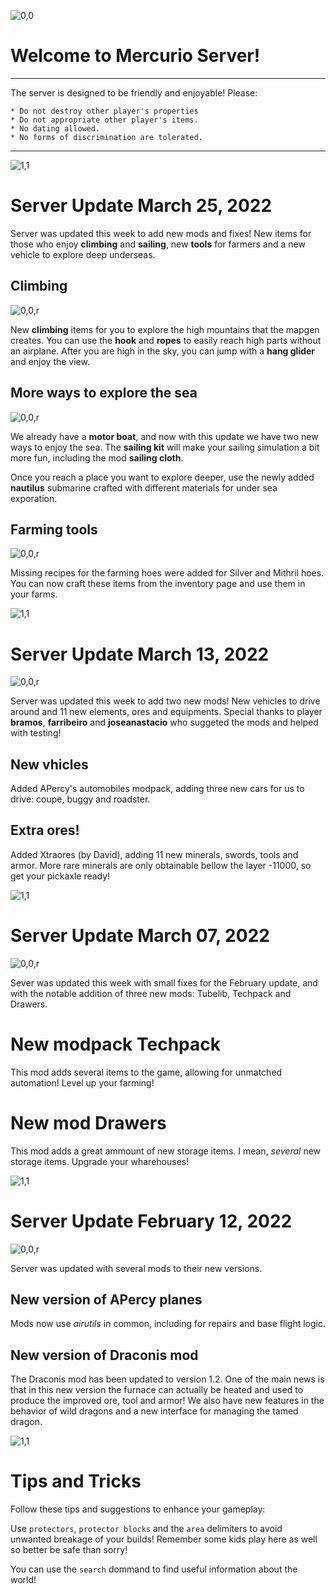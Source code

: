 ![0,0](item:///default:furnace)

# **Welcome to Mercurio Server!**
-------------------------------

The server is designed to be friendly and enjoyable! Please:

```
* Do not destroy other player's properties
* Do not appropriate other player's items.
* No dating allowed.
* No forms of discrimination are tolerated.
```

-------------------------------

![1,1](halo)

# **Server Update March 25, 2022**

Server was updated this week to add new mods and fixes! New items for those who
enjoy **climbing** and **sailing**, new **tools** for farmers and a new vehicle to
explore deep underseas.

## Climbing

![0,0,r](item:///hook:hook)

New **climbing** items for you to explore the high mountains that the mapgen creates.
You can use the **hook** and **ropes** to easily reach high parts without an airplane.
After you are high in the sky, you can jump with a **hang glider** and enjoy the view.

## More ways to explore the sea

![0,0,r](item:///nautilus:boat)

We already have a **motor boat**, and now with this update we have two new ways to
enjoy the sea. The **sailing kit** will make your sailing simulation a bit more fun,
including the mod **sailing cloth**.

Once you reach a place you want to explore deeper, use the newly added **nautilus**
submarine crafted with different materials for under sea exporation.

## Farming tools

![0,0,r](item:///moreores:hoe_silver)

Missing recipes for the farming hoes were added for Silver and Mithril hoes. You can
now craft these items from the inventory page and use them in your farms.

![1,1](halo)

# **Server Update March 13, 2022**

![0,0,r](item:///default:pick_diamond)

Server was updated this week to add two new mods! New vehicles to drive around
and 11 new elements, ores and equipments. Special thanks to player **bramos**,
**farribeiro** and **joseanastacio** who suggeted the mods and helped with testing!

## New vhicles
Added APercy's automobiles modpack, adding three new cars for us
to drive: coupe, buggy and roadster.

## Extra ores!
Added Xtraores (by David), adding 11 new minerals, swords, tools
and armor. More rare minerals are only obtainable bellow the layer -11000, so get
your pickaxle ready!

![1,1](halo.png)


# **Server Update March 07, 2022**

![0,0,r](item:///default:pick_diamond)

Sever was updated this week with small fixes for the February update, and with
the notable addition of three new mods: Tubelib, Techpack and Drawers.

# New modpack Techpack
This mod adds several items to the game, allowing for unmatched automation!
Level up your farming!

# New mod Drawers

This mod adds a great ammount of new storage items. I mean, *several* new
storage items. Upgrade your wharehouses!

![1,1](halo.png)



# **Server Update February 12, 2022**

![0,0,r](item:///default:pick_diamond)

Server was updated with several mods to their new versions.

## New version of APercy planes

Mods now use *airutils* in common, including for repairs and base flight logic.

## New version of Draconis mod

The Draconis mod has been updated to version 1.2.  One of the main news is that
in this new version the furnace can actually be heated and used to produce the
improved ore, tool and armor! We also have new features in the behavior of wild
dragons and a new interface for managing the tamed dragon.

![1,1](halo.png)


# **Tips and Tricks**

Follow these tips and suggestions to enhance your gameplay:

Use `protectors`, `protector blocks` and the `area` delimiters to avoid unwanted
breakage of your builds! Remember some kids play here as well so better be safe
than sorry!

You can use the `search` dommand to find useful information about the world!

